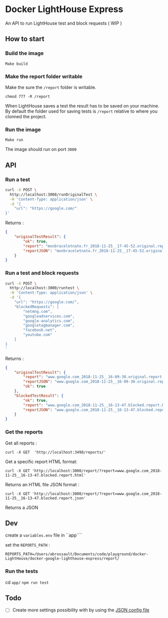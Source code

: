 # Docker LightHouse Express

An API to run LightHouse test and block requests ( WIP )

## How to start

### Build the image 
 
```Make build```

### Make the report folder writable 

Make the sure the ```/report``` folder is writable. 

```chmod 777 -R /report``` 

When LightHouse saves a test the result has to be saved on your machine.
By default the folder used for saving tests is ```/report``` relative to where you clonned the project.

### Run the image

```Make run ```

The image should run on port ```3000```


## API


### Run a test

```bash
curl -X POST \
  http://localhost:3008/runOriginalTest \
  -H 'Content-Type: application/json' \
  -d '{
	"url": "https://google.com/"
}'
```

Returns :

```JSON
{
    "originalTestResult": {
        "ok": true,
        "report": "monbraceletnato.fr_2018-11-25__17-45-52.original.report.html",
        "reportJSON": "monbraceletnato.fr_2018-11-25__17-45-52.original.report.json"
    }
}
```

### Run a test and block requests

```bash
curl -X POST \
  http://localhost:3000/runtest \
  -H 'Content-Type: application/json' \
  -d '{
	"url": "https://google.com/",
	"blockedRequests": [
        "netmng.com",
        "googleadservices.com",
        "google-analytics.com",
        "googletagmanager.com",
        "facebook.net",
        "youtube.com"
    ]
}
'
```

Returns : 

```JSON 
{
    "originalTestResult": {
        "report": "www.google.com_2018-11-25__16-09-30.original.report.html",
        "reportJSON": "www.google.com_2018-11-25__16-09-30.original.report.json",
        "ok": true
    },
    "blockedTestResult": {
        "ok": true,
        "report": "www.google.com_2018-11-25__16-13-47.blocked.report.html",
        "reportJSON": "www.google.com_2018-11-25__16-13-47.blocked.report.json"
    }
}
```


### Get the reports 

Get all reports : 

```
curl -X GET  'http://localhost:3498/reports/'
```

Get a specific report HTML format: 

```
curl -X GET 'http://localhost:3000/report/?report=www.google.com_2018-11-25__16-13-47.blocked.report.html'
```

Returns an HTML file JSON format :

```
curl -X GET 'http://localhost:3000/report/?report=www.google.com_2018-11-25__16-13-47.blocked.report.json'
```

Returns a JSON


## Dev 

create a ```variables.env``` file in ``app````

set the ```REPORTS_PATH``` :

````
REPORTS_PATH=/Users/abrossault/Documents/code/playground/docker-LightHouse/docker-google-lighthouse-express/report/
````

### Run the tests

cd ```app/``` ```npm run test```

## Todo 

- [ ] Create more settings possibility with by using the [JSON config file](https://github.com/GoogleChrome/lighthouse/blob/master/docs/configuration.md)
